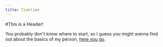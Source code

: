 ```yaml
---
title: Timelime
---
```


#This is a Header!

You probably don't know where to start, so I guess you might wanna find out about the basics of my person, [here you go](aboutme.md).
